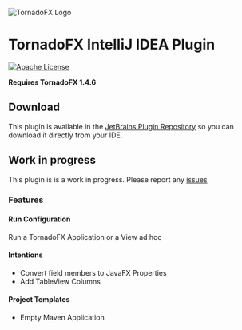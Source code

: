 ![TornadoFX Logo](https://raw.githubusercontent.com/edvin/tornadofx/master/graphics/tornado-fx-logo.png?raw=true "TornadoFX")

# TornadoFX IntelliJ IDEA Plugin

[![Apache License](https://img.shields.io/badge/license-Apache%20License%202.0-blue.svg)](http://www.apache.org/licenses/LICENSE-2.0)

**Requires TornadoFX 1.4.6**

## Download

This plugin is available in the [JetBrains Plugin Repository](https://plugins.jetbrains.com/plugin/8339) so you can download it directly from your IDE. 

## Work in progress

This plugin is is a work in progress. Please report any [issues](https://github.com/edvin/tornadofx-idea-plugin/issues)

### Features

#### Run Configuration

Run a TornadoFX Application or a View ad hoc

#### Intentions

- Convert field members to JavaFX Properties
- Add TableView Columns

#### Project Templates

- Empty Maven Application